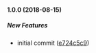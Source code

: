 #### 1.0.0 (2018-08-15)

##### New Features

*  initial commit ([e724c5c9](https://github.com/SkeLLLa/server-status/commit/e724c5c939566c4ef9b4893b9b0e7ba0227859ea))

